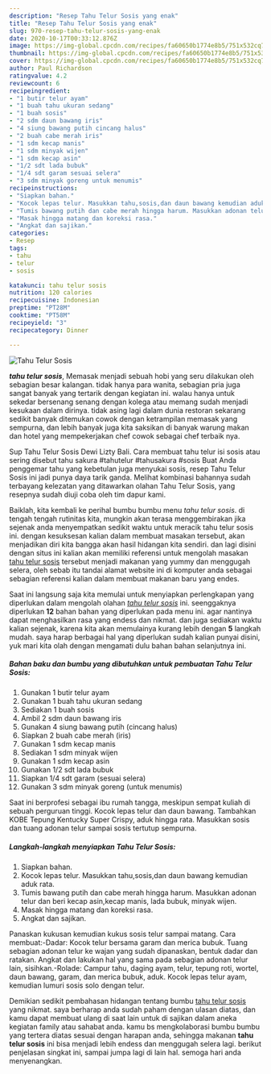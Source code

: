 ```yaml
---
description: "Resep Tahu Telur Sosis yang enak"
title: "Resep Tahu Telur Sosis yang enak"
slug: 970-resep-tahu-telur-sosis-yang-enak
date: 2020-10-17T00:33:12.876Z
image: https://img-global.cpcdn.com/recipes/fa60650b1774e8b5/751x532cq70/tahu-telur-sosis-foto-resep-utama.jpg
thumbnail: https://img-global.cpcdn.com/recipes/fa60650b1774e8b5/751x532cq70/tahu-telur-sosis-foto-resep-utama.jpg
cover: https://img-global.cpcdn.com/recipes/fa60650b1774e8b5/751x532cq70/tahu-telur-sosis-foto-resep-utama.jpg
author: Paul Richardson
ratingvalue: 4.2
reviewcount: 6
recipeingredient:
- "1 butir telur ayam"
- "1 buah tahu ukuran sedang"
- "1 buah sosis"
- "2 sdm daun bawang iris"
- "4 siung bawang putih cincang halus"
- "2 buah cabe merah iris"
- "1 sdm kecap manis"
- "1 sdm minyak wijen"
- "1 sdm kecap asin"
- "1/2 sdt lada bubuk"
- "1/4 sdt garam sesuai selera"
- "3 sdm minyak goreng untuk menumis"
recipeinstructions:
- "Siapkan bahan."
- "Kocok lepas telur. Masukkan tahu,sosis,dan daun bawang kemudian aduk rata."
- "Tumis bawang putih dan cabe merah hingga harum. Masukkan adonan telur dan beri kecap asin,kecap manis, lada bubuk, minyak wijen."
- "Masak hingga matang dan koreksi rasa."
- "Angkat dan sajikan."
categories:
- Resep
tags:
- tahu
- telur
- sosis

katakunci: tahu telur sosis 
nutrition: 120 calories
recipecuisine: Indonesian
preptime: "PT28M"
cooktime: "PT58M"
recipeyield: "3"
recipecategory: Dinner

---
```



![Tahu Telur Sosis](https://img-global.cpcdn.com/recipes/fa60650b1774e8b5/751x532cq70/tahu-telur-sosis-foto-resep-utama.jpg)

<b><i>tahu telur sosis</i></b>, Memasak menjadi sebuah hobi yang seru dilakukan oleh sebagian besar kalangan. tidak hanya para wanita, sebagian pria juga sangat banyak yang tertarik dengan kegiatan ini. walau hanya untuk sekedar bersenang senang dengan kolega atau memang sudah menjadi kesukaan dalam dirinya. tidak asing lagi dalam dunia restoran sekarang sedikit banyak ditemukan cowok dengan ketrampilan memasak yang sempurna, dan lebih banyak juga kita saksikan di banyak warung makan dan hotel yang mempekerjakan chef cowok sebagai chef terbaik nya.

Sup Tahu Telur Sosis Dewi Lizty Bali. Cara membuat tahu telur isi sosis atau sering disebut tahu sakura #tahutelur #tahusakura #sosis Buat Anda penggemar tahu yang kebetulan juga menyukai sosis, resep Tahu Telur Sosis ini jadi punya daya tarik ganda. Melihat kombinasi bahannya sudah terbayang kelezatan yang ditawarkan olahan Tahu Telur Sosis, yang resepnya sudah diuji coba oleh tim dapur kami.

Baiklah, kita kembali ke perihal bumbu bumbu menu <i>tahu telur sosis</i>. di tengah tengah rutinitas kita, mungkin akan terasa menggembirakan jika sejenak anda menyempatkan sedikit waktu untuk meracik tahu telur sosis ini. dengan kesuksesan kalian dalam membuat masakan tersebut, akan menjadikan diri kita bangga akan hasil hidangan kita sendiri. dan lagi disini dengan situs ini kalian akan memiliki referensi untuk mengolah masakan <u>tahu telur sosis</u> tersebut menjadi makanan yang yummy dan menggugah selera, oleh sebab itu tandai alamat website ini di komputer anda sebagai sebagian referensi kalian dalam membuat makanan baru yang endes.


Saat ini langsung saja kita memulai untuk menyiapkan perlengkapan yang diperlukan dalam mengolah olahan <u><i>tahu telur sosis</i></u> ini. seenggaknya diperlukan <b>12</b> bahan bahan yang diperlukan pada menu ini. agar nantinya dapat menghasilkan rasa yang endess dan nikmat. dan juga sediakan waktu kalian sejenak, karena kita akan memulainya kurang lebih dengan <b>5</b> langkah mudah. saya harap berbagai hal yang diperlukan sudah kalian punyai disini, yuk mari kita olah dengan mengamati dulu bahan bahan selanjutnya ini.

<!--inarticleads1-->

##### Bahan baku dan bumbu yang dibutuhkan untuk pembuatan Tahu Telur Sosis:

1. Gunakan 1 butir telur ayam
1. Gunakan 1 buah tahu ukuran sedang
1. Sediakan 1 buah sosis
1. Ambil 2 sdm daun bawang iris
1. Gunakan 4 siung bawang putih (cincang halus)
1. Siapkan 2 buah cabe merah (iris)
1. Gunakan 1 sdm kecap manis
1. Sediakan 1 sdm minyak wijen
1. Gunakan 1 sdm kecap asin
1. Gunakan 1/2 sdt lada bubuk
1. Siapkan 1/4 sdt garam (sesuai selera)
1. Gunakan 3 sdm minyak goreng (untuk menumis)


Saat ini berprofesi sebagai ibu rumah tangga, meskipun sempat kuliah di sebuah perguruan tinggi. Kocok lepas telur dan daun bawang. Tambahkan KOBE Tepung Kentucky Super Crispy, aduk hingga rata. Masukkan sosis dan tuang adonan telur sampai sosis tertutup sempurna. 

<!--inarticleads2-->

##### Langkah-langkah menyiapkan Tahu Telur Sosis:

1. Siapkan bahan.
1. Kocok lepas telur. Masukkan tahu,sosis,dan daun bawang kemudian aduk rata.
1. Tumis bawang putih dan cabe merah hingga harum. Masukkan adonan telur dan beri kecap asin,kecap manis, lada bubuk, minyak wijen.
1. Masak hingga matang dan koreksi rasa.
1. Angkat dan sajikan.


Panaskan kukusan kemudian kukus sosis telur sampai matang. Cara membuat:-Dadar: Kocok telur bersama garam dan merica bubuk. Tuang sebagian adonan telur ke wajan yang sudah dipanaskan, bentuk dadar dan ratakan. Angkat dan lakukan hal yang sama pada sebagian adonan telur lain, sisihkan.-Rolade: Campur tahu, daging ayam, telur, tepung roti, wortel, daun bawang, garam, dan merica bubuk, aduk. Kocok lepas telur ayam, kemudian lumuri sosis solo dengan telur. 

Demikian sedikit pembahasan hidangan tentang bumbu <u>tahu telur sosis</u> yang nikmat. saya berharap anda sudah paham dengan ulasan diatas, dan kamu dapat membuat ulang di saat lain untuk di sajikan dalam aneka kegiatan family atau sahabat anda. kamu bs mengkolaborasi bumbu bumbu yang tertera diatas sesuai dengan harapan anda, sehingga makanan <b>tahu telur sosis</b> ini bisa menjadi lebih endess dan menggugah selera lagi. berikut penjelasan singkat ini, sampai jumpa lagi di lain hal. semoga hari anda menyenangkan.

